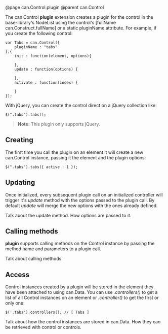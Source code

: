 @page can.Control.plugin 
@parent can.Control

The can.Control __plugin__ extension creates a plugin for the control in the 
base-library's NodeList using the control's [fullName can.Construct.fullName] or
a static pluginName attribute. For example, if you create the following control:

	var Tabs = can.Control({
		pluginName : "tabs"
	},{
		init : function(element, options){
      
		},
		update : function(options) {
      
		},
		activate : function(index) {

		}
	});

With jQuery, you can create the control direct on a jQuery collection like:

    $(".tabs").tabs();
    
> __Note:__ This plugin only supports jQuery.

## Creating

The first time you call the plugin on an element it will create a new can.Control instance, passing it the element
and the plugin options:

	$(".tabs").tabs({ active : 1 });

## Updating

Once initialized, every subsequent plugin call on an initialized controller will trigger it's *update* method with
the options passed to the plugin call. By default *update* will merge the new options with the ones already defined.


Talk about the update method.  How options are passed to it.

## Calling methods

__plugin__ supports calling methods on the Control instance by passing the method name and parameters
to a plugin call.

Talk about calling methods

## Access

Control instances created by a plugin will be stored in the element they have been attached to using can.Data.
You can use *.controllers()* to get a list of all Control instances on an element or *.controller()* to get
the first or only one:

	$('.tabs').controllers(); // [ Tabs ]

Talk about how the control instances are stored in can.Data.  How they
can be retrieved with control or controls.  